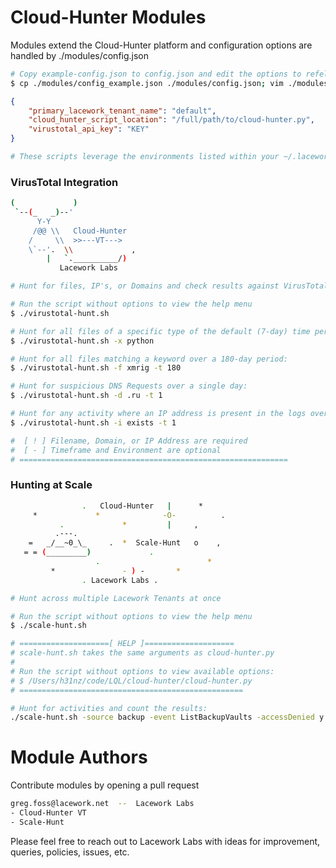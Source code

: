 # Cloud-Hunter Modules

Modules extend the Cloud-Hunter platform and configuration options are handled by ./modules/config.json

```bash
# Copy example-config.json to config.json and edit the options to refelct your settings
$ cp ./modules/config_example.json ./modules/config.json; vim ./modules/config.json
```
```json
{
    "primary_lacework_tenant_name": "default",
    "cloud_hunter_script_location": "/full/path/to/cloud-hunter.py",
    "virustotal_api_key": "KEY"
}
```
```bash
# These scripts leverage the environments listed within your ~/.lacework.toml file
```

### VirusTotal Integration
```bash
(             )
 `--(_   _)--'
      Y-Y
     /@@ \\   Cloud-Hunter
    /     \\  >>---VT--->
    \`--'.  \\             ,
        |   `.__________/)
           Lacework Labs

# Hunt for files, IP's, or Domains and check results against VirusTotal

# Run the script without options to view the help menu
$ ./virustotal-hunt.sh

# Hunt for all files of a specific type of the default (7-day) time period:
$ ./virustotal-hunt.sh -x python

# Hunt for all files matching a keyword over a 180-day period:
$ ./virustotal-hunt.sh -f xmrig -t 180

# Hunt for suspicious DNS Requests over a single day:
$ ./virustotal-hunt.sh -d .ru -t 1

# Hunt for any activity where an IP address is present in the logs over a single day:
$ ./virustotal-hunt.sh -i exists -t 1

#  [ ! ] Filename, Domain, or IP Address are required
#  [ - ] Timeframe and Environment are optional
# ============================================================
```

### Hunting at Scale
```bash
                .   Cloud-Hunter   |      *
     *             *              -O-          .
           .             *         |     ,
          .---.
    =   _/__~0_\_     .  *  Scale-Hunt   o    ,
   = = (_________)             .
                   .                        *
         *               - ) -       *
                . Lacework Labs .

# Hunt across multiple Lacework Tenants at once

# Run the script without options to view the help menu
$ ./scale-hunt.sh

# ====================[ HELP ]====================
# scale-hunt.sh takes the same arguments as cloud-hunter.py
# 
# Run the script without options to view available options:
# $ /Users/h31nz/code/LQL/cloud-hunter/cloud-hunter.py
# ==================================================

# Hunt for activities and count the results:
./scale-hunt.sh -source backup -event ListBackupVaults -accessDenied y -t 10 -r -c
```

# Module Authors

Contribute modules by opening a pull request
```bash
greg.foss@lacework.net  --  Lacework Labs
- Cloud-Hunter VT
- Scale-Hunt

```
Please feel free to reach out to Lacework Labs with ideas for improvement, queries, policies, issues, etc.